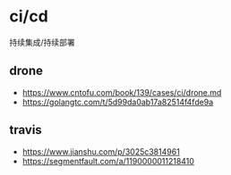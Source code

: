 # ci/cd

持续集成/持续部署

## drone

- https://www.cntofu.com/book/139/cases/ci/drone.md
- https://golangtc.com/t/5d99da0ab17a82514f4fde9a

## travis

- https://www.jianshu.com/p/3025c3814961
- https://segmentfault.com/a/1190000011218410
